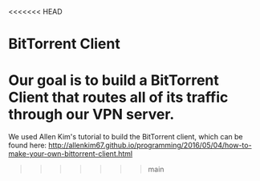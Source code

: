 <<<<<<< HEAD
# BitTorrent Client

Our goal is to build a BitTorrent Client that routes all of its traffic through our VPN server.
=======
We used Allen Kim's tutorial to build the BitTorrent client, which can be found here: http://allenkim67.github.io/programming/2016/05/04/how-to-make-your-own-bittorrent-client.html
>>>>>>> main
